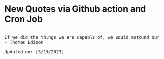 # New Quotes via Github action and Cron Job

<pre>
<!-- #quote -->
If we did the things we are capable of, we would astound ourselves.
- Thomas Edison

Updated on: [5/15/2023]
<!-- #quoteEnd -->
</pre>
